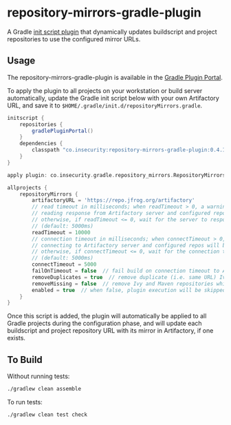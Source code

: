 # repository-mirrors-gradle-plugin
A Gradle [init script plugin](https://docs.gradle.org/current/userguide/init_scripts.html#sec:init_script_plugins) that dynamically updates buildscript and project repositories to use the configured mirror URLs.

## Usage
The repository-mirrors-gradle-plugin is available in the [Gradle Plugin Portal](https://plugins.gradle.org/plugin/co.insecurity.repository-mirrors).

To apply the plugin to all projects on your workstation or build server automatically, update the Gradle init script below with your own Artifactory URL, and save it to `$HOME/.gradle/init.d/repositoryMirrors.gradle`.

```groovy
initscript {
    repositories {
        gradlePluginPortal()
    }
    dependencies {
        classpath "co.insecurity:repository-mirrors-gradle-plugin:0.4.1"
    }
}

apply plugin: co.insecurity.gradle.repository_mirrors.RepositoryMirrorsPlugin

allprojects {
    repositoryMirrors {
        artifactoryURL = 'https://repo.jfrog.org/artifactory'
        // read timeout in milliseconds; when readTimeout > 0, a warning will be emitted if exceeded while
        // reading response from Artifactory server and configured repos will be left unmodified;
        // otherwise, if readTimeout <= 0, wait for the server to respond indefinitely
        // (default: 5000ms)
        readTimeout = 10000
        // connection timeout in milliseconds; when connectTimeout > 0, a warning will be emitted if exceeded while
        // connecting to Artifactory server and configured repos will be left unmodified;
        // otherwise, if connectTimeout <= 0, wait for the connection to complete indefinitely
        // (default: 5000ms)
        connectTimeout = 5000
        failOnTimeout = false  // fail build on connection timeout to Artifactory server (default: false)
        removeDuplicates = true  // remove duplicate (i.e. same URL) Ivy and Maven repositories (default: false)
        removeMissing = false  // remove Ivy and Maven repositories which do not have a mirror (default: false)
        enabled = true  // when false, plugin execution will be skipped (default: false)
    }
}
```

Once this script is added, the plugin will automatically be applied to all Gradle projects during the configuration phase, and will update each buildscript and project repository URL with its mirror in Artifactory, if one exists.

## To Build
Without running tests:
```bash
./gradlew clean assemble
```

To run tests:
```bash
./gradlew clean test check
```

